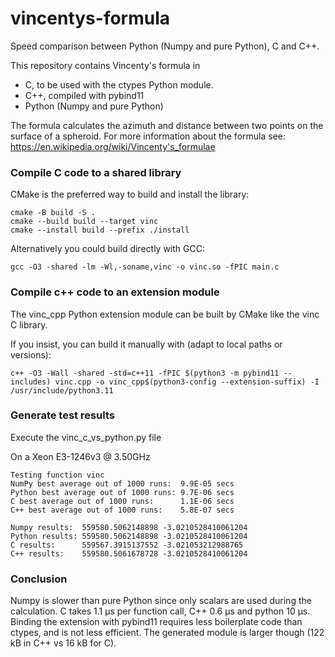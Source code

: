 # vincentys-formula
Speed comparison between Python (Numpy and pure Python), C and C++.

This repository contains Vincenty's formula in
  - C, to be used with the ctypes Python module.
  - C++, compiled with pybind11
  - Python (Numpy and pure Python)
  
The formula calculates the azimuth and distance between two points on the surface of a spheroid.
For more information about the formula see: https://en.wikipedia.org/wiki/Vincenty's_formulae

### Compile C code to a shared library

CMake is the preferred way to build and install the library:
```
cmake -B build -S .
cmake --build build --target vinc
cmake --install build --prefix ./install
```

Alternatively you could build directly with GCC:
```
gcc -O3 -shared -lm -Wl,-soname,vinc -o vinc.so -fPIC main.c
```

### Compile c++ code to an extension module

The vinc_cpp Python extension module can be built by CMake like the vinc C library. 

If you insist, you can build it manually with (adapt to local paths or versions):
```
c++ -O3 -Wall -shared -std=c++11 -fPIC $(python3 -m pybind11 --includes) vinc.cpp -o vinc_cpp$(python3-config --extension-suffix) -I /usr/include/python3.11
```

### Generate test results
Execute the vinc_c_vs_python.py file

On a Xeon E3-1246v3 @ 3.50GHz
```
Testing function vinc
NumPy best average out of 1000 runs:  9.9E-05 secs
Python best average out of 1000 runs: 9.7E-06 secs
C best average out of 1000 runs:      1.1E-06 secs
C++ best average out of 1000 runs:    5.8E-07 secs

Numpy results:  559580.5062148898 -3.0210528410061204
Python results: 559580.5062148898 -3.0210528410061204
C results:      559567.3915137552 -3.021053212988765
C++ results:    559580.5061678728 -3.0210528410061204
```

### Conclusion

Numpy is slower than pure Python since only scalars are used during the calculation.
C takes 1.1 µs per function call, C++ 0.6 µs and python 10 µs. Binding the extension with pybind11 requires less boilerplate code than ctypes, and is not less efficient. The generated module is larger though (122 kB in C++ vs 16 kB for C).
